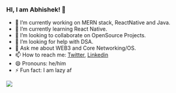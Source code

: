 ### HI, I am Abhishek! 👋



- 🔭 I’m currently working on MERN stack, ReactNative and Java.
- 🌱 I’m currently learning React Native.
- 👯 I’m looking to collaborate on OpenSource Projects.
- 🤔 I’m looking for help with DSA.
- 💬 Ask me about WEB3 and Core Networking/OS.
- 📫 How to reach me: [Twitter](https://twitter.com/aksharma27mjm), [Linkedin](https://www.linkedin.com/in/abhishek-kumar-sharma-303a88220/)
- 😄 Pronouns: he/him
- ⚡ Fun fact: I am lazy af

<img src = "https://github-readme-stats.vercel.app/api?username=aksharma27&&show_icons=true&title_color=ffffffff&icon=bb2acf&text_color=daf7dc&bg_color=151515">

